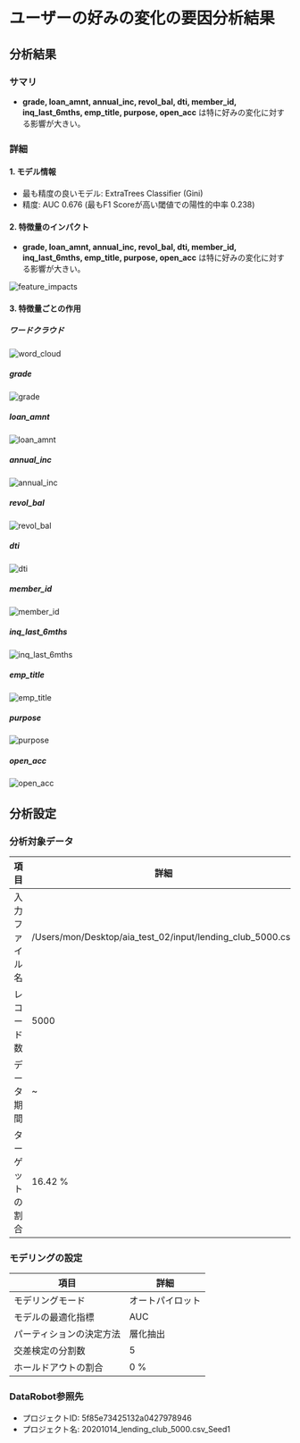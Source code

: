# ユーザーの好みの変化の要因分析結果

## 分析結果

### サマリ

*  **grade, loan_amnt, annual_inc, revol_bal, dti, member_id, inq_last_6mths, emp_title, purpose, open_acc**  は特に好みの変化に対する影響が大きい。

### 詳細

#### 1. モデル情報

* 最も精度の良いモデル: ExtraTrees Classifier (Gini)
* 精度: AUC 0.676 (最もF1 Scoreが高い閾値での陽性的中率 0.238)

#### 2. 特徴量のインパクト

*  **grade, loan_amnt, annual_inc, revol_bal, dti, member_id, inq_last_6mths, emp_title, purpose, open_acc**  は特に好みの変化に対する影響が大きい。

![feature_impacts](../output/intermediate_files/feature_impacts_rank_1_ExtraTrees_Classifier_(Gini).png)

#### 3. 特徴量ごとの作用

##### ワードクラウド

![word_cloud](../output/intermediate_files/word_cloud.png)

##### grade

![grade](../output/intermediate_files/partial_dependence_grade.png)
##### loan_amnt

![loan_amnt](../output/intermediate_files/partial_dependence_loan_amnt.png)
##### annual_inc

![annual_inc](../output/intermediate_files/partial_dependence_annual_inc.png)
##### revol_bal

![revol_bal](../output/intermediate_files/partial_dependence_revol_bal.png)
##### dti

![dti](../output/intermediate_files/partial_dependence_dti.png)
##### member_id

![member_id](../output/intermediate_files/partial_dependence_member_id.png)
##### inq_last_6mths

![inq_last_6mths](../output/intermediate_files/partial_dependence_inq_last_6mths.png)
##### emp_title

![emp_title](../output/intermediate_files/partial_dependence_emp_title.png)
##### purpose

![purpose](../output/intermediate_files/partial_dependence_purpose.png)
##### open_acc

![open_acc](../output/intermediate_files/partial_dependence_open_acc.png)


## 分析設定

### 分析対象データ

|  項目  |  詳細  |
| ---- | ---- |
|  入力ファイル名  |  /Users/mon/Desktop/aia_test_02/input/lending_club_5000.csv  |
|  レコード数  |  5000  |
|  データ期間  |   ~   |
|  ターゲットの割合  |  16.42 %  |

### モデリングの設定

|  項目  |  詳細  |
| ---- | ---- |
|  モデリングモード  |  オートパイロット  |
|  モデルの最適化指標  |  AUC  |
|  パーティションの決定方法  |  層化抽出  |
|  交差検定の分割数  |  5  |
|  ホールドアウトの割合  |  0 %  |

### DataRobot参照先

* プロジェクトID: 5f85e73425132a0427978946
* プロジェクト名: 20201014_lending_club_5000.csv_Seed1
